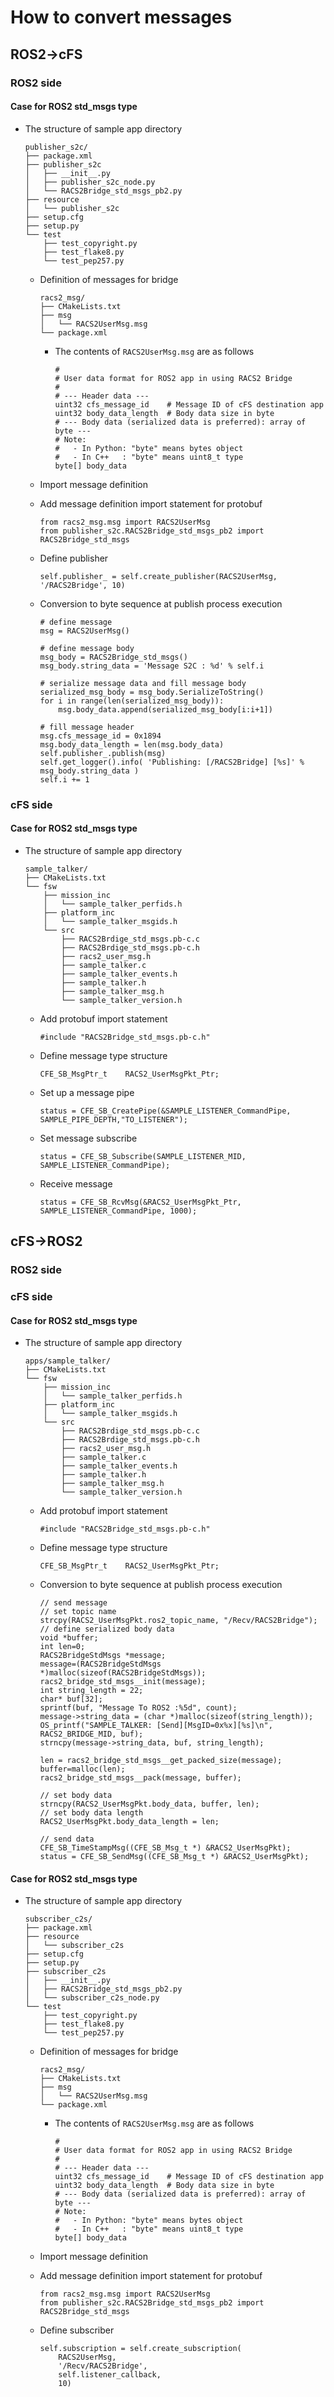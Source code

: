 # How to convert messages

## ROS2->cFS

### ROS2 side

#### Case for ROS2 std_msgs type

* The structure of sample app directory

    ```
    publisher_s2c/
    ├── package.xml
    ├── publisher_s2c
    │   ├── __init__.py
    │   ├── publisher_s2c_node.py
    │   └── RACS2Bridge_std_msgs_pb2.py
    ├── resource
    │   └── publisher_s2c
    ├── setup.cfg
    ├── setup.py
    └── test
        ├── test_copyright.py
        ├── test_flake8.py
        └── test_pep257.py
    ```

    * Definition of messages for bridge

        ```
        racs2_msg/
        ├── CMakeLists.txt
        ├── msg
        │   └── RACS2UserMsg.msg
        └── package.xml
        ```

        - The contents of `RACS2UserMsg.msg` are as follows

            ```
            #
            # User data format for ROS2 app in using RACS2 Bridge
            #
            # --- Header data ---
            uint32 cfs_message_id    # Message ID of cFS destination app
            uint32 body_data_length  # Body data size in byte
            # --- Body data (serialized data is preferred): array of byte --- 
            # Note: 
            #   - In Python: "byte" means bytes object
            #   - In C++   : "byte" means uint8_t type
            byte[] body_data        
            ```

    * Import message definition

    * Add message definition import statement for protobuf

        ```
        from racs2_msg.msg import RACS2UserMsg
        from publisher_s2c.RACS2Bridge_std_msgs_pb2 import RACS2Bridge_std_msgs
        ```

    * Define publisher

        ```
        self.publisher_ = self.create_publisher(RACS2UserMsg, '/RACS2Bridge', 10)
        ```

    * Conversion to byte sequence at publish process execution

        ```
        # define message
        msg = RACS2UserMsg()

        # define message body
        msg_body = RACS2Bridge_std_msgs()
        msg_body.string_data = 'Message S2C : %d' % self.i

        # serialize message data and fill message body 
        serialized_msg_body = msg_body.SerializeToString()
        for i in range(len(serialized_msg_body)):
            msg.body_data.append(serialized_msg_body[i:i+1])

        # fill message header
        msg.cfs_message_id = 0x1894
        msg.body_data_length = len(msg.body_data)
        self.publisher_.publish(msg)
        self.get_logger().info( 'Publishing: [/RACS2Bridge] [%s]' % msg_body.string_data )
        self.i += 1
        ```


### cFS side

#### Case for ROS2 std_msgs type


* The structure of sample app directory

    ```
    sample_talker/
    ├── CMakeLists.txt
    └── fsw
        ├── mission_inc
        │   └── sample_talker_perfids.h
        ├── platform_inc
        │   └── sample_talker_msgids.h
        └── src
            ├── RACS2Brdige_std_msgs.pb-c.c
            ├── RACS2Brdige_std_msgs.pb-c.h
            ├── racs2_user_msg.h
            ├── sample_talker.c
            ├── sample_talker_events.h
            ├── sample_talker.h
            ├── sample_talker_msg.h
            └── sample_talker_version.h
    ```

    * Add protobuf import statement

        ```
        #include "RACS2Bridge_std_msgs.pb-c.h"
        ```

    * Define message type structure

        ```
        CFE_SB_MsgPtr_t    RACS2_UserMsgPkt_Ptr;
        ```

    * Set up a message pipe

        ```
        status = CFE_SB_CreatePipe(&SAMPLE_LISTENER_CommandPipe, SAMPLE_PIPE_DEPTH,"TO_LISTENER");
        ```

    * Set message subscribe

        ```
        status = CFE_SB_Subscribe(SAMPLE_LISTENER_MID, SAMPLE_LISTENER_CommandPipe);
        ```


    * Receive message 
        ```
        status = CFE_SB_RcvMsg(&RACS2_UserMsgPkt_Ptr, SAMPLE_LISTENER_CommandPipe, 1000);
        ```


## cFS->ROS2

### ROS2 side

### cFS side

#### Case for ROS2 std_msgs type


* The structure of sample app directory

    ```
    apps/sample_talker/
    ├── CMakeLists.txt
    └── fsw
        ├── mission_inc
        │   └── sample_talker_perfids.h
        ├── platform_inc
        │   └── sample_talker_msgids.h
        └── src
            ├── RACS2Brdige_std_msgs.pb-c.c
            ├── RACS2Brdige_std_msgs.pb-c.h
            ├── racs2_user_msg.h
            ├── sample_talker.c
            ├── sample_talker_events.h
            ├── sample_talker.h
            ├── sample_talker_msg.h
            └── sample_talker_version.h
    ```

    * Add protobuf import statement

        ```
        #include "RACS2Bridge_std_msgs.pb-c.h"
        ```

    * Define message type structure

        ```
        CFE_SB_MsgPtr_t    RACS2_UserMsgPkt_Ptr;
        ```

    * Conversion to byte sequence at publish process execution

        ```
        // send message
        // set topic name
        strcpy(RACS2_UserMsgPkt.ros2_topic_name, "/Recv/RACS2Bridge");
        // define serialized body data 
        void *buffer;
        int len=0;
        RACS2BridgeStdMsgs *message;
        message=(RACS2BridgeStdMsgs *)malloc(sizeof(RACS2BridgeStdMsgs));
        racs2_bridge_std_msgs__init(message);
        int string_length = 22;
        char* buf[32];
        sprintf(buf, "Message To ROS2 :%5d", count);
        message->string_data = (char *)malloc(sizeof(string_length));
        OS_printf("SAMPLE_TALKER: [Send][MsgID=0x%x][%s]\n", RACS2_BRIDGE_MID, buf);
        strncpy(message->string_data, buf, string_length);
      
        len = racs2_bridge_std_msgs__get_packed_size(message);
        buffer=malloc(len);
        racs2_bridge_std_msgs__pack(message, buffer);

        // set body data
        strncpy(RACS2_UserMsgPkt.body_data, buffer, len);
        // set body data length
        RACS2_UserMsgPkt.body_data_length = len;

        // send data
        CFE_SB_TimeStampMsg((CFE_SB_Msg_t *) &RACS2_UserMsgPkt);
        status = CFE_SB_SendMsg((CFE_SB_Msg_t *) &RACS2_UserMsgPkt);
        ```


#### Case for ROS2 std_msgs type

* The structure of sample app directory

    ```
    subscriber_c2s/
    ├── package.xml
    ├── resource
    │   └── subscriber_c2s
    ├── setup.cfg
    ├── setup.py
    ├── subscriber_c2s
    │   ├── __init__.py
    │   ├── RACS2Bridge_std_msgs_pb2.py
    │   └── subscriber_c2s_node.py
    └── test
        ├── test_copyright.py
        ├── test_flake8.py
        └── test_pep257.py
    ```

    * Definition of messages for bridge

        ```
        racs2_msg/
        ├── CMakeLists.txt
        ├── msg
        │   └── RACS2UserMsg.msg
        └── package.xml
        ```

        - The contents of `RACS2UserMsg.msg` are as follows

            ```
            #
            # User data format for ROS2 app in using RACS2 Bridge
            #
            # --- Header data ---
            uint32 cfs_message_id    # Message ID of cFS destination app
            uint32 body_data_length  # Body data size in byte
            # --- Body data (serialized data is preferred): array of byte --- 
            # Note: 
            #   - In Python: "byte" means bytes object
            #   - In C++   : "byte" means uint8_t type
            byte[] body_data        
            ```

    * Import message definition

    * Add message definition import statement for protobuf

        ```
        from racs2_msg.msg import RACS2UserMsg
        from publisher_s2c.RACS2Bridge_std_msgs_pb2 import RACS2Bridge_std_msgs
        ```

    * Define subscriber

        ```
        self.subscription = self.create_subscription(
            RACS2UserMsg,
            '/Recv/RACS2Bridge',
            self.listener_callback,
            10)
        ```

